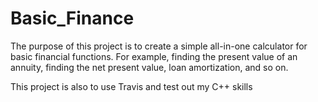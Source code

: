 # Basic_Finance
The purpose of this project is to create a simple all-in-one calculator for basic financial functions. For example, finding the present value of an annuity, finding the net present value, loan amortization, and so on.

This project is also to use Travis and test out my C++ skills

